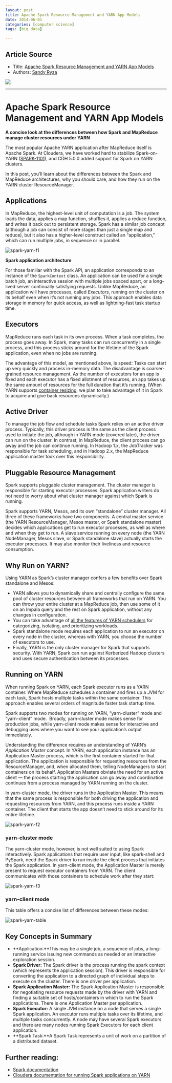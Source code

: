 ```yaml
---
layout: post
title: Apache Spark Resource Management and YARN App Models
date: 2014-06-01
categories: [computer science]
tags: [big data]

---
```


## Article Source
* Title: [Apache Spark Resource Management and YARN App Models](http://blog.cloudera.com/blog/2014/05/apache-spark-resource-management-and-yarn-app-models/)
* Authors: [Sandy Ryza](http://blog.cloudera.com/blog/author/sandy-ryza/)

[![](http://sungsoo.github.com/images/spark-yarn.png)](http://sungsoo.github.com/images/spark-yarn.png)

---

# Apache Spark Resource Management and YARN App Models 

**A concise look at the differences between how Spark and MapReduce
manage cluster resources under YARN**

The most popular Apache YARN application after MapReduce itself is
Apache Spark. At Cloudera, we have worked hard to stabilize
Spark-on-YARN ([SPARK-1101](https://issues.apache.org/jira/browse/SPARK-1101)),
and CDH 5.0.0 added support for Spark on YARN clusters.

In this post, you’ll learn about the differences between the Spark and
MapReduce architectures, why you should care, and how they run on the
YARN cluster ResourceManager.

Applications
------------

In MapReduce, the highest-level unit of computation is a job. The system
loads the data, applies a map function, shuffles it, applies a reduce
function, and writes it back out to persistent storage. Spark has a
similar job concept (although a job can consist of more stages than just
a single map and reduce), but it also has a higher-level construct
called an “application,” which can run multiple jobs, in sequence or in
parallel.

![](http://blog.cloudera.com/wp-content/uploads/2014/05/spark-yarn-f1.png "spark-yarn-f1")

**Spark application architecture**

For those familiar with the Spark API, an application corresponds to an
instance of the `SparkContext` class. An application can be used for a
single batch job, an interactive session with multiple jobs spaced
apart, or a long-lived server continually satisfying requests. Unlike
MapReduce, an application will have processes, called *Executors*,
running on the cluster on its behalf even when it’s not running any
jobs. This approach enables data storage in memory for quick access, as
well as lightning-fast task startup time.

Executors
---------

MapReduce runs each task in its own process. When a task completes, the
process goes away. In Spark, many tasks can run concurrently in a single
process, and this process sticks around for the lifetime of the Spark
application, even when no jobs are running.

The advantage of this model, as mentioned above, is speed: Tasks can
start up very quickly and process in-memory data. The disadvantage is
coarser-grained resource management. As the number of executors for an
app is fixed and each executor has a fixed allotment of resources, an
app takes up the same amount of resources for the full duration that
it’s running. (When YARN supports [container
resizing](https://issues.apache.org/jira/browse/YARN-1197), we plan to
take advantage of it in Spark to acquire and give back resources
dynamically.)

Active Driver
-------------

To manage the job flow and schedule tasks Spark relies on an active
driver process. Typically, this driver process is the same as the client
process used to initiate the job, although in YARN mode (covered later),
the driver can run on the cluster. In contrast, in MapReduce, the client
process can go away and the job can continue running. In Hadoop 1.x, the
JobTracker was responsible for task scheduling, and in Hadoop 2.x, the
MapReduce application master took over this responsibility.

Pluggable Resource Management
-----------------------------

Spark supports pluggable cluster management. The cluster manager is
responsible for starting executor processes. Spark application writers
do not need to worry about what cluster manager against which Spark is
running.

Spark supports YARN, Mesos, and its own “standalone” cluster manager.
All three of these frameworks have two components. A central master
service (the YARN ResourceManager, Mesos master, or Spark standalone
master) decides which applications get to run executor processes, as
well as where and when they get to run. A slave service running on every
node (the YARN NodeManager, Mesos slave, or Spark standalone slave)
actually starts the executor processes. It may also monitor their
liveliness and resource consumption.

Why Run on YARN?
----------------

Using YARN as Spark’s cluster manager confers a few benefits over Spark
standalone and Mesos:

-   YARN allows you to dynamically share and centrally configure the
    same pool of cluster resources between all frameworks that run on
    YARN. You can throw your entire cluster at a MapReduce job, then use
    some of it on an Impala query and the rest on Spark application,
    without any changes in configuration.
-   You can take advantage of [all the features of YARN
    schedulers](http://hadoop.apache.org/docs/r2.4.0/hadoop-yarn/hadoop-yarn-site/FairScheduler.html)
    for categorizing, isolating, and prioritizing workloads.
-   Spark standalone mode requires each application to run an executor
    on every node in the cluster, whereas with YARN, you choose the
    number of executors to use.
-   Finally, YARN is the only cluster manager for Spark that supports
    security. With YARN, Spark can run against Kerberized Hadoop
    clusters and uses secure authentication between its processes.

Running on YARN
---------------

When running Spark on YARN, each Spark executor runs as a YARN
container. Where MapReduce schedules a container and fires up a JVM for
each task, Spark hosts multiple tasks within the same container. This
approach enables several orders of magnitude faster task startup time.

Spark supports two modes for running on YARN, “yarn-cluster” mode and
“yarn-client” mode.  Broadly, yarn-cluster mode makes sense for
production jobs, while yarn-client mode makes sense for interactive and
debugging uses where you want to see your application’s output
immediately.

Understanding the difference requires an understanding of YARN’s
*Application Master* concept. In YARN, each application instance has an
Application Master process, which is the first container started for
that application. The application is responsible for requesting
resources from the ResourceManager, and, when allocated them, telling
NodeManagers to start containers on its behalf. Application Masters
obviate the need for an active client — the process starting the
application can go away and coordination continues from a process
managed by YARN running on the cluster.

In yarn-cluster mode, the driver runs in the Application Master. This
means that the same process is responsible for both driving the
application and requesting resources from YARN, and this process runs
inside a YARN container. The client that starts the app doesn’t need to
stick around for its entire lifetime.

![](http://blog.cloudera.com/wp-content/uploads/2014/05/spark-yarn-f31.png "spark-yarn-f2")

### yarn-cluster mode

The yarn-cluster mode, however, is not well suited to using Spark
interactively. Spark applications that require user input, like
spark-shell and PySpark, need the Spark driver to run inside the client
process that initiates the Spark application. In yarn-client mode, the
Application Master is merely present to request executor containers from
YARN. The client communicates with those containers to schedule work
after they start:

![](http://blog.cloudera.com/wp-content/uploads/2014/05/spark-yarn-f22.png "spark-yarn-f3")

### yarn-client mode

This table offers a concise list of differences between these modes:

![](http://blog.cloudera.com/wp-content/uploads/2014/05/spark-yarn-table.png "spark-yarn-table") 

Key Concepts in Summary
-----------------------

-   **Application:**This may be a single job, a sequence of jobs, a
    long-running service issuing new commands as needed or an
    interactive exploration session.
-   **Spark Driver:** The Spark driver is the process running the spark
    context (which represents the application session). This driver is
    responsible for converting the application to a directed graph of
    individual steps to execute on the cluster. There is one driver per
    application.
-   **Spark Application Master:** The Spark Application Master is
    responsible for negotiating resource requests made by the driver
    with YARN and finding a suitable set of hosts/containers in which to
    run the Spark applications. There is one Application Master per
    application.
-   **Spark Executor:** A single JVM instance on a node that serves a
    single Spark application. An executor runs multiple tasks over its
    lifetime, and multiple tasks concurrently. A node may have several
    Spark executors and there are many nodes running Spark Executors for
    each client application.
-   **Spark Task:**A Spark Task represents a unit of work on a partition
    of a distributed dataset. 

## Further reading:

-   [Spark
    documentation](https://spark.apache.org/docs/latest/cluster-overview.html)
-   [Cloudera documentation for running Spark applications on
    YARN](http://www.cloudera.com/content/cloudera-content/cloudera-docs/CDH5/latest/CDH5-Installation-Guide/cdh5ig_running_spark_apps.html)